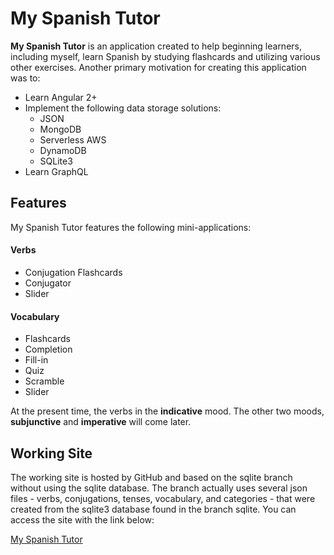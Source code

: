 # My Spanish Tutor

**My Spanish Tutor** is an application created to help beginning learners, including myself, learn Spanish by studying flashcards and utilizing various other exercises. Another primary motivation for creating this application was to:

* Learn Angular 2+
* Implement the following data storage solutions:
	* JSON
	* MongoDB
	* Serverless AWS
	* DynamoDB
	* SQLite3
* Learn GraphQL


## Features

My Spanish Tutor features the following mini-applications:

#### Verbs
* Conjugation Flashcards
* Conjugator
* Slider

#### Vocabulary
* Flashcards
* Completion
* Fill-in
* Quiz
* Scramble
* Slider

At the present time, the verbs in the **indicative** mood. The other two moods, **subjunctive** and **imperative** will come later.

 ## Working Site
 
 The working site is hosted by GitHub and based on the sqlite branch without using the sqlite database. The branch actually uses several json files - verbs, conjugations, tenses, vocabulary, and categories - that were created from the sqlite3 database found in the branch sqlite. You can access the site with the link below:
 
 [My Spanish Tutor](https://deryx.github.io/spanish-tutor-2/ "My Spanish Tutor")

